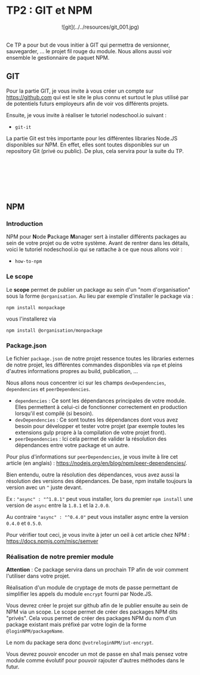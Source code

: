 # TP2 : GIT et NPM

<center>
![git](../../resources/git_001.jpg)
<br>
<br>
</center>

Ce TP a pour but de vous initier à GIT qui permettra de versionner, sauvegarder, ... le projet fil rouge du module. Nous allons aussi voir ensemble le gestionnaire de paquet NPM.

## GIT

Pour la partie GIT, je vous invite à vous créer un compte sur https://github.com qui est le site le plus connu et surtout le plus utilisé par de potentiels futurs employeurs afin de voir vos différents projets.

Ensuite, je vous invite à réaliser le tutoriel nodeschool.io suivant :

- `git-it`

La partie Git est très importante pour les différentes libraries Node.JS disponibles sur NPM. En effet, elles sont toutes disponibles sur un repository Git (privé ou public). De plus, cela servira pour la suite du TP.

<br><br><br><br><br>

## NPM

### Introduction

NPM pour **N**ode **P**ackage **M**anager sert à installer différents packages au sein de votre projet ou de votre système. Avant de rentrer dans les détails, voici le tutoriel nodeschool.io qui se rattache à ce que nous allons voir :

- `how-to-npm`

### Le scope

Le **scope** permet de publier un package au sein d'un "nom d'organisation" sous la forme `@organisation`. Au lieu par exemple d'installer le package via :

```
npm install monpackage
```

vous l'installerez via

```
npm install @organisation/monpackage
```

### Package.json

Le fichier `package.json` de notre projet ressence toutes les libraries externes de notre projet, les différentes commandes disponibles via `npm` et pleins d'autres informations propres au build, publication, ...

Nous allons nous concentrer ici sur les champs `devDependencies`, `dependencies` et `peerDependencies`.

- `dependencies` : Ce sont les dépendances principales de votre module. Elles permettent à celui-ci de fonctionner correctement en production lorsqu'il est compilé (si besoin).
- `devDependencies` : Ce sont toutes les dépendances dont vous avez besoin pour développer et tester votre projet (par exemple toutes les extensions gulp propre à la compilation de votre projet front).
- `peerDependencies` : Ici cela permet de valider la résolution des dépendances entre votre package et un autre.

Pour plus d'informations sur `peerDependencies`, je vous invite à lire cet article (en anglais) : https://nodejs.org/en/blog/npm/peer-dependencies/.

Bien entendu, outre la résolution des dépendances, vous avez aussi la résolution des versions des dépendances. De base, npm installe toujours la version avec un `^` juste devant.

Ex : `"async" : "^1.8.1"` peut vous installer, lors du premier `npm install` une version de `async` entre la `1.8.1` et la `2.0.0`.

Au contraire `"async" : "^0.4.0"` peut vous installer async entre la version `0.4.0` et `0.5.0`.

Pour vérifier tout ceci, je vous invite à jeter un oeil à cet article chez NPM : https://docs.npmjs.com/misc/semver

### Réalisation de notre premier module

**Attention** : Ce package servira dans un prochain TP afin de voir comment l'utiliser dans votre projet.

Réalisation d'un module de cryptage de mots de passe permettant de simplifier les appels du module `encrypt` fourni par Node.JS.

Vous devrez créer le projet sur github afin de le publier ensuite au sein de NPM via un scope. Le scope permet de créer des packages NPM dits "privés". Cela vous permet de créer des packages NPM du nom d'un package existant mais préfixé par votre login de la forme `@loginNPM/packageName`.

Le nom du package sera donc `@votreloginNPM/iut-encrypt`.

Vous devrez pouvoir encoder un mot de passe en sha1 mais pensez votre module comme évolutif pour pouvoir rajouter d'autres méthodes dans le futur.
